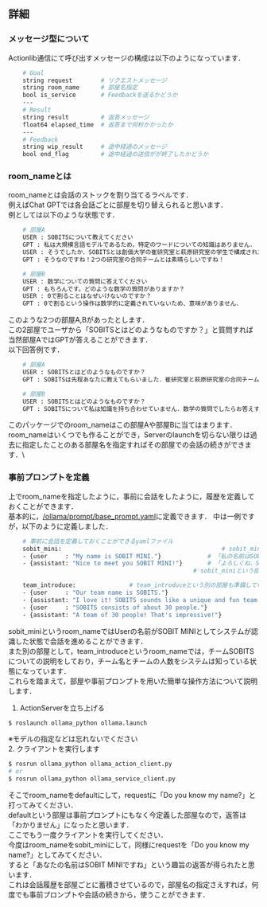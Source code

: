 ## 詳細
### メッセージ型について
Actionlib通信にて呼び出すメッセージの構成は以下のようになっています．
```sh
    # Goal
    string request        # リクエストメッセージ
    string room_name      # 部屋名指定
    bool is_service       # Feedbackを送るかどうか
    ---
    # Result
    string result         # 返答メッセージ
    float64 elapsed_time  # 返答まで何秒かかったか
    ---
    # Feedback
    string wip_result     # 途中経過のメッセージ
    bool end_flag         # 途中経過の送信がが終了したかどうか
```


### room_nameとは
room_nameとは会話のストックを割り当てるラベルです．\
例えばChat GPTでは各会話ごとに部屋を切り替えられると思います．\
例としては以下のような状態です．
```sh
    # 部屋A
    USER : SOBITSについて教えてください
    GPT : 私は大規模言語モデルであるため，特定のワードについての知識はありません．
    USER : そうでしたか．SOBITSとは創価大学の崔研究室と萩原研究室の学生で構成されたチームです
    GPT : そうなのですね！2つの研究室の合同チームとは素晴らしいですね！

    # 部屋B
    USER : 数学についての質問に答えてください
    GPT : もちろんです。どのような数学の質問がありますか？
    USER : 0で割ることはなぜいけないのですか？
    GPT : 0で割るという操作は数学的に定義されていないため、意味がありません．
```
このような2つの部屋A,Bがあったとします．\
この2部屋でユーザから「SOBITSとはどのようなものですか？」と質問すれば当然部屋AではGPTが答えることができます．\
以下回答例です．
```sh
    # 部屋A
    USER : SOBITSとはどのようなものですか？
    GPT : SOBITSは先程あなたに教えてもらいました．崔研究室と萩原研究室の合同チームでしたね．なにか間違いがありましたか？

    # 部屋B
    USER : SOBITSとはどのようなものですか？
    GPT : SOBITSについて私は知識を持ち合わせていません．数学の質問でしたらお答えすることができるかもしれません．
```
このパッケージでのroom_nameはこの部屋Aや部屋Bに当てはまります．\
room_nameはいくつでも作ることができ，Serverのlaunchを切らない限りは過去に指定したことのある部屋名を指定すればその部屋での会話の続きができます．\    



### 事前プロンプトを定義
上でroom_nameを指定したように，事前に会話をしたように，履歴を定義しておくことができます．\
基本的に，[/ollama/prompt/base_prompt.yaml](/prompt/base_prompt.yaml)に定義できます．
中は一例ですが，以下のように定義しました．
```sh
    # 事前に会話を定義しておくことができるyamlファイル
    sobit_mini:                                             # sobit_miniという部屋では．．．
    - {user     : "My name is SOBIT MINI."}             # 「私の名前はSOBIT MINIです」とUser側から言ったら，，，  
    - {assistant: "Nice to meet you SOBIT MINI!"}       # 「よろしくね，SOBIT MINIさん」と言っている会話を予め定義しているので
                                                    # sobit_miniという部屋を指定すればこの続きから会話できます

    team_introduce:               # team_introduceという別の部屋も準備している
    - {user     : "Our team name is SOBITS."}
    - {assistant: "I love it! SOBITS sounds like a unique and fun team name."}
    - {user     : "SOBITS consists of about 30 people."}
    - {assistant: "A team of 30 people! That's impressive!"}
```
sobit_miniというroom_nameではUserの名前がSOBIT MINIとしてシステムが認識した状態で会話を進めることができます．\
また別の部屋として，team_introduceというroom_nameでは，チームSOBITSについての説明をしており，チーム名とチームの人数をシステムは知っている状態になっています．\
これらを踏まえて，部屋や事前プロンプトを用いた簡単な操作方法について説明します．
1. ActionServerを立ち上げる
```sh
$ roslaunch ollama_python ollama.launch
```
※モデルの指定などは忘れないでください\
2. クライアントを実行します
```sh
$ rosrun ollama_python ollama_action_client.py
# or
$ rosrun ollama_python ollama_service_client.py
```
そこでroom_nameをdefaultにして，requestに「Do you know my name?」と打ってみてください．\
defaultという部屋は事前プロンプトにもなく今定義した部屋なので，返答は「わかりません」になったと思います．\
ここでもう一度クライアントを実行してください．\
今度はroom_nameをsobit_miniにして，同様にrequestを「Do you know my name?」としてみてください．\
すると「あなたの名前はSOBIT MINIですね」という趣旨の返答が得られたと思います．\
これは会話履歴を部屋ごとに蓄積させているので，部屋名の指定さえすれば，何度でも事前プロンプトや会話の続きから，使うことができます．
